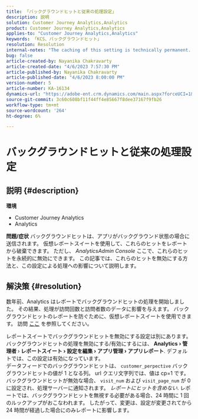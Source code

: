 ```yaml
---
title: 「バックグラウンドヒットと従来の処理設定」
description: 説明
solution: Customer Journey Analytics,Analytics
product: Customer Journey Analytics,Analytics
applies-to: "Customer Journey Analytics,Analytics"
keywords: 「KCS、バックグラウンドヒット」
resolution: Resolution
internal-notes: "The caching of this setting is technically permanent. However, since we restart those services daily, we are practically manually busting that cache once very 24 hours. The setting caching behavior isn't really documented and is more just of an implementation detail. Therefore, be careful when sharing the information with customers."
bug: false
article-created-by: Nayanika Chakravarty
article-created-date: "4/6/2023 7:57:30 PM"
article-published-by: Nayanika Chakravarty
article-published-date: "4/6/2023 8:00:00 PM"
version-number: 5
article-number: KA-16134
dynamics-url: "https://adobe-ent.crm.dynamics.com/main.aspx?forceUCI=1&pagetype=entityrecord&etn=knowledgearticle&id=6378873d-b5d4-ed11-a7c7-6045bd006b3d"
source-git-commit: 3c60c608bf11f44ff4e85667f8dee37167f9fb26
workflow-type: tm+mt
source-wordcount: '264'
ht-degree: 6%

---
```


# バックグラウンドヒットと従来の処理設定

## 説明 {#description}

<b>環境</b>
- Customer Journey Analytics
- Analytics



<b>問題/症状</b>
バックグラウンドヒットは、アプリがバックグラウンド状態の場合に送信されます。 仮想レポートスイートを使用して、これらのヒットをレポートから破棄できます。 ただし、 *AnalyticsAdmin Console* ここで、これらのヒットを永続的に無効にできます。 この記事では、これらのヒットを無効にする方法と、この設定による処理への影響について説明します。


## 解決策 {#resolution}


数年前、Analytics はレポートでバックグラウンドヒットの処理を開始しました。 その結果、処理が訪問回数と訪問者数のデータに影響を与えます。 バックグラウンドヒットのレポートを防ぐために、仮想レポートスイートを使用できます。 訪問 [ここ](https://experienceleague.adobe.com/docs/analytics/components/virtual-report-suites/vrs-components.html?lang=ja) を参照してください。

レポートスイートでバックグラウンドヒットを無効にする設定は別にあります。 バックグラウンドヒットの処理を無効にする/有効にするには、 <b>Analytics </b><b>›</b><b> 管理者 </b>›<b> レポートスイート </b><b>›</b><b> 設定を編集 </b><b>›</b><b> アプリ管理 </b><b>›</b><b> アプリレポート</b>. デフォルトでは、この設定は有効になっています。
<br>データフィードでのバックグラウンドヒットは、 `customer_perpective` バックグラウンドヒットの値が 1 となる列。 url クエリ文字列では、値は cp=1 です。<br>
バックグラウンドヒットが無効な場合、 `visit_num` および `visit_page_num` が 0 に設定され、処理サーバーに通知されます。 *レポートにヒットを含めない*. レポートでは、バックグラウンドヒットを無視する必要がある場合、24 時間に 1 回のルックアップがおこなわれます。 したがって、変更は、設定が変更されてから 24 時間が経過した場合にのみレポートに影響します。



